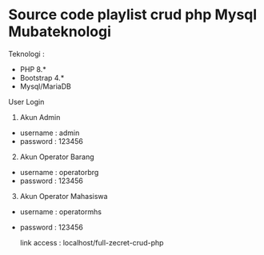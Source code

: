 # Source code playlist crud php Mysql Mubateknologi
Teknologi :
- PHP 8.*
- Bootstrap 4.*
- Mysql/MariaDB

User Login
1. Akun Admin
 - username : admin
 - password : 123456

 2. Akun Operator Barang
 - username : operatorbrg
 - password : 123456

  3. Akun Operator Mahasiswa
 - username : operatormhs
 - password : 123456

   link access : localhost/full-zecret-crud-php
